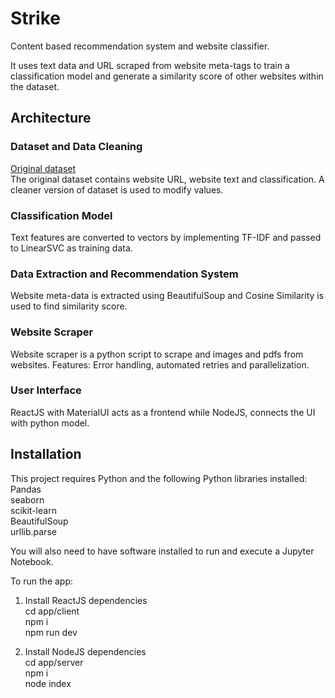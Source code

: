# Strike

Content based recommendation system and website classifier.

It uses text data and URL scraped from website meta-tags to train a classification model and generate a similarity score of other websites within the dataset.

## Architecture
### Dataset and Data Cleaning
[Original dataset](https://www.kaggle.com/datasets/hetulmehta/website-classification)\
The original dataset contains website URL, website text and classification. A cleaner version of dataset is used to modify values.

### Classification Model
Text features are converted to vectors by implementing TF-IDF and passed to LinearSVC as training data.

### Data Extraction and Recommendation System
Website meta-data is extracted using BeautifulSoup and Cosine Similarity is used to find similarity score.

### Website Scraper
Website scraper is a python script to scrape and images and pdfs from websites. Features: Error handling, automated retries and parallelization.

### User Interface
ReactJS with MaterialUI acts as a frontend while NodeJS, connects the UI with python model.

## Installation
This project requires Python and the following Python libraries installed:\
Pandas\
seaborn\
scikit-learn\
BeautifulSoup\
urllib.parse

You will also need to have software installed to run and execute a Jupyter Notebook.

To run the app:  
1. Install ReactJS dependencies  
cd app/client  
npm i  
npm run dev  

2. Install NodeJS dependencies  
cd app/server  
npm i  
node index